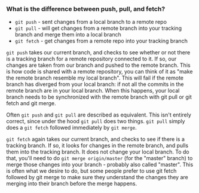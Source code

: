 ### What is the difference between push, pull, and fetch?

- `git push` - sent changes from a local branch to a remote repo
- `git pull` - will get changes from a remote branch into your tracking branch and merge them into a local branch
- `git fetch` - get changes from a remote repo into your tracking branch

`git push` takes our current branch, and checks to see whether or not there is a tracking branch for a remote repository connected to it. 
If so, our changes are taken from our branch and pushed to the remote branch. 
This is how code is shared with a remote repository, you can think of it as "make the remote branch resemble my local branch". 
This will fail if the remote branch has diverged from your local branch: if not all the commits in the remote branch are in your local branch. 
When this happens, your local branch needs to be synchronized with the remote branch with git pull or git fetch and git merge.

Often `git push` and `git pull` are described as equivalent. This isn't entirely correct, since under the hood `git pull` does two things. 
`git pull` simply does a `git fetch` followed immediately by `git merge`. 

`git fetch` again takes our current branch, and checks to see if there is a tracking branch. 
If so, it looks for changes in the remote branch, and pulls them into the tracking branch. 
It does not change your local branch. 
To do that, you'll need to do `git merge origin/master` (for the "master" branch) to merge those changes into your branch - probably also called "master".
This is often what we desire to do, but some people prefer to use git fetch followed by git merge to make sure they understand the changes they are merging into their branch before the merge happens.